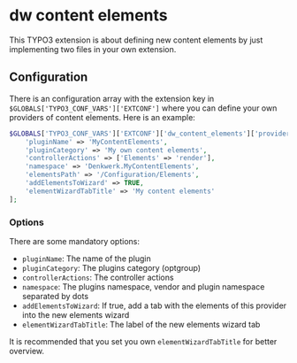 # dw content elements

This TYPO3 extension is about defining new content elements by just implementing two
files in your own extension.

## Configuration

There is an configuration array with the extension key in `$GLOBALS['TYPO3_CONF_VARS']['EXTCONF']`
where you can define your own providers of content elements. Here is an example:

```php
$GLOBALS['TYPO3_CONF_VARS']['EXTCONF']['dw_content_elements']['providers']['my_content_elements'] = [
    'pluginName' => 'MyContentElements',
    'pluginCategory' => 'My own content elements',
    'controllerActions' => ['Elements' => 'render'],
    'namespace' => 'Denkwerk.MyContentElements',
    'elementsPath' => '/Configuration/Elements',
    'addElementsToWizard' => TRUE,
    'elementWizardTabTitle' => 'My content elements'
];

```

### Options

There are some mandatory options:

- `pluginName`: The name of the plugin
- `pluginCategory`: The plugins category (optgroup)
- `controllerActions`: The controller actions
- `namespace`: The plugins namespace, vendor and plugin namespace separated by dots
- `addElementsToWizard`: If true, add a tab with the elements of this provider into the new elements wizard
- `elementWizardTabTitle`: The label of the new elements wizard tab

It is recommended that you set you own `elementWizardTabTitle` for better overview.
